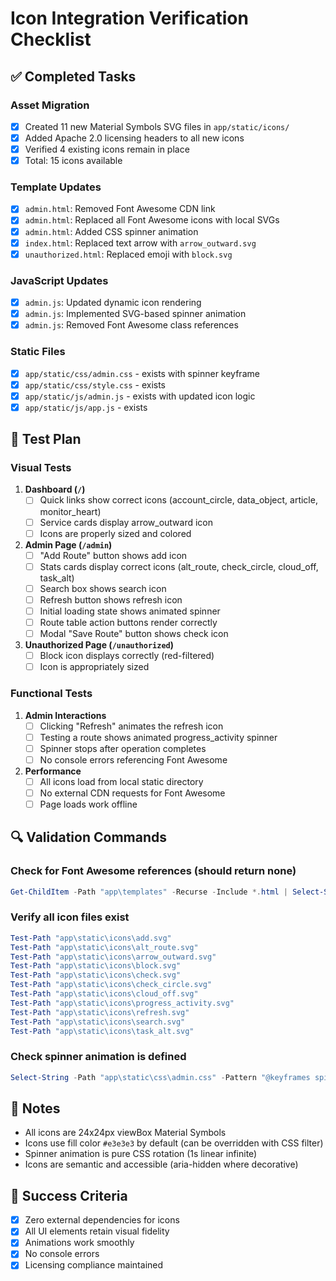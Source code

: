 # Icon Integration Verification Checklist

## ✅ Completed Tasks

### Asset Migration
- [x] Created 11 new Material Symbols SVG files in `app/static/icons/`
- [x] Added Apache 2.0 licensing headers to all new icons
- [x] Verified 4 existing icons remain in place
- [x] Total: 15 icons available

### Template Updates
- [x] `admin.html`: Removed Font Awesome CDN link
- [x] `admin.html`: Replaced all Font Awesome icons with local SVGs
- [x] `admin.html`: Added CSS spinner animation
- [x] `index.html`: Replaced text arrow with `arrow_outward.svg`
- [x] `unauthorized.html`: Replaced emoji with `block.svg`

### JavaScript Updates
- [x] `admin.js`: Updated dynamic icon rendering
- [x] `admin.js`: Implemented SVG-based spinner animation
- [x] `admin.js`: Removed Font Awesome class references

### Static Files
- [x] `app/static/css/admin.css` - exists with spinner keyframe
- [x] `app/static/css/style.css` - exists
- [x] `app/static/js/admin.js` - exists with updated icon logic
- [x] `app/static/js/app.js` - exists

## 🧪 Test Plan

### Visual Tests
1. **Dashboard (`/`)**
   - [ ] Quick links show correct icons (account_circle, data_object, article, monitor_heart)
   - [ ] Service cards display arrow_outward icon
   - [ ] Icons are properly sized and colored

2. **Admin Page (`/admin`)**
   - [ ] "Add Route" button shows add icon
   - [ ] Stats cards display correct icons (alt_route, check_circle, cloud_off, task_alt)
   - [ ] Search box shows search icon
   - [ ] Refresh button shows refresh icon
   - [ ] Initial loading state shows animated spinner
   - [ ] Route table action buttons render correctly
   - [ ] Modal "Save Route" button shows check icon

3. **Unauthorized Page (`/unauthorized`)**
   - [ ] Block icon displays correctly (red-filtered)
   - [ ] Icon is appropriately sized

### Functional Tests
1. **Admin Interactions**
   - [ ] Clicking "Refresh" animates the refresh icon
   - [ ] Testing a route shows animated progress_activity spinner
   - [ ] Spinner stops after operation completes
   - [ ] No console errors referencing Font Awesome

2. **Performance**
   - [ ] All icons load from local static directory
   - [ ] No external CDN requests for Font Awesome
   - [ ] Page loads work offline

## 🔍 Validation Commands

### Check for Font Awesome references (should return none)
```powershell
Get-ChildItem -Path "app\templates" -Recurse -Include *.html | Select-String "font-awesome|fa-" | Where-Object { $_.Line -notmatch "<!--" }
```

### Verify all icon files exist
```powershell
Test-Path "app\static\icons\add.svg"
Test-Path "app\static\icons\alt_route.svg"
Test-Path "app\static\icons\arrow_outward.svg"
Test-Path "app\static\icons\block.svg"
Test-Path "app\static\icons\check.svg"
Test-Path "app\static\icons\check_circle.svg"
Test-Path "app\static\icons\cloud_off.svg"
Test-Path "app\static\icons\progress_activity.svg"
Test-Path "app\static\icons\refresh.svg"
Test-Path "app\static\icons\search.svg"
Test-Path "app\static\icons\task_alt.svg"
```

### Check spinner animation is defined
```powershell
Select-String -Path "app\static\css\admin.css" -Pattern "@keyframes spin"
```

## 📝 Notes

- All icons are 24x24px viewBox Material Symbols
- Icons use fill color `#e3e3e3` by default (can be overridden with CSS filter)
- Spinner animation is pure CSS rotation (1s linear infinite)
- Icons are semantic and accessible (aria-hidden where decorative)

## 🎯 Success Criteria
- [x] Zero external dependencies for icons
- [x] All UI elements retain visual fidelity
- [x] Animations work smoothly
- [x] No console errors
- [x] Licensing compliance maintained
